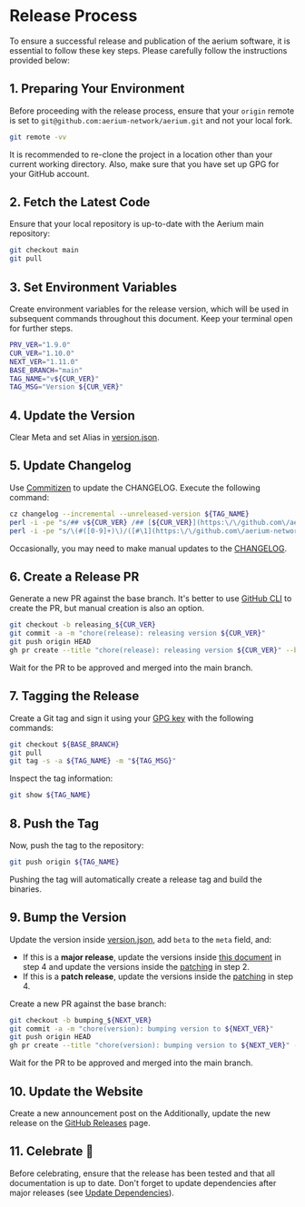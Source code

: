 # Release Process

To ensure a successful release and publication of the aerium software, it is essential to follow these key steps.
Please carefully follow the instructions provided below:

## 1. Preparing Your Environment

Before proceeding with the release process,
ensure that your `origin` remote is set to `git@github.com:aerium-network/aerium.git`
and not your local fork.

```bash
git remote -vv
```

It is recommended to re-clone the project in a location other than your current working directory.
Also, make sure that you have set up GPG for your GitHub account.

## 2. Fetch the Latest Code

Ensure that your local repository is up-to-date with the Aerium main repository:

```bash
git checkout main
git pull
```

## 3. Set Environment Variables

Create environment variables for the release version, which will be used in subsequent commands throughout this document.
Keep your terminal open for further steps.

```bash
PRV_VER="1.9.0"
CUR_VER="1.10.0"
NEXT_VER="1.11.0"
BASE_BRANCH="main"
TAG_NAME="v${CUR_VER}"
TAG_MSG="Version ${CUR_VER}"
```

## 4. Update the Version

Clear Meta and set Alias in [version.json](../version/version.json).

## 5. Update Changelog

Use [Commitizen](https://github.com/commitizen-tools/commitizen) to update the CHANGELOG. Execute the following command:

```bash
cz changelog --incremental --unreleased-version ${TAG_NAME}
perl -i -pe "s/## v${CUR_VER} /## [${CUR_VER}](https:\/\/github.com\/aerium-network\/aerium\/compare\/v${PRV_VER}...v${CUR_VER}) /g" CHANGELOG.md
perl -i -pe "s/\(#([0-9]+)\)/([#\1](https:\/\/github.com\/aerium-network\/aerium\/pull\/\1))/g" CHANGELOG.md
```

Occasionally, you may need to make manual updates to the [CHANGELOG](../CHANGELOG.md).

## 6. Create a Release PR

Generate a new PR against the base branch.
It's better to use [GitHub CLI](https://github.com/cli/cli/) to create the PR, but manual creation is also an option.

```bash
git checkout -b releasing_${CUR_VER}
git commit -a -m "chore(release): releasing version ${CUR_VER}"
git push origin HEAD
gh pr create --title "chore(release): releasing version ${CUR_VER}" --body "Releasing version ${CUR_VER}" --base ${BASE_BRANCH}
```

Wait for the PR to be approved and merged into the main branch.

## 7. Tagging the Release

Create a Git tag and sign it using your [GPG key](https://docs.github.com/en/authentication/managing-commit-signature-verification/about-commit-signature-verification) with the following commands:

```bash
git checkout ${BASE_BRANCH}
git pull
git tag -s -a ${TAG_NAME} -m "${TAG_MSG}"
```

Inspect the tag information:

```bash
git show ${TAG_NAME}
```

## 8. Push the Tag

Now, push the tag to the repository:

```bash
git push origin ${TAG_NAME}
```

Pushing the tag will automatically create a release tag and build the binaries.

## 9. Bump the Version

Update the version inside [version.json](../version/version.json), add `beta` to the `meta` field, and:
- If this is a **major release**, update the versions inside [this document](./releasing.md#3-set-environment-variables) in step 4 and
update the versions inside the [patching](./patching.md#4-set-environment-variables) in step 2.
- If this is a **patch release**, update the versions inside the [patching](./patching.md#4-set-environment-variables) in step 4.

Create a new PR against the base branch:

```bash
git checkout -b bumping_${NEXT_VER}
git commit -a -m "chore(version): bumping version to ${NEXT_VER}"
git push origin HEAD
gh pr create --title "chore(version): bumping version to ${NEXT_VER}" --body "Bumping version to ${NEXT_VER}" --base ${BASE_BRANCH}
```

Wait for the PR to be approved and merged into the main branch.

## 10. Update the Website

Create a new announcement post on the
Additionally, update the new release on the
[GitHub Releases](https://github.com/aerium-network/aerium/releases) page.

## 11. Celebrate 🎉

Before celebrating, ensure that the release has been tested and that all documentation is up to date.
Don't forget to update dependencies after major releases (see [Update Dependencies](./update-dependencies.md)).

